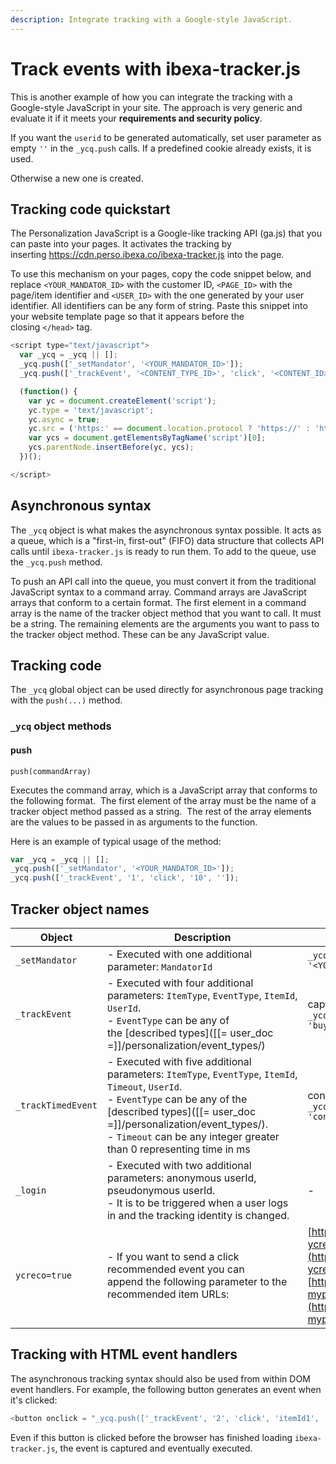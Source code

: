 ```yaml
---
description: Integrate tracking with a Google-style JavaScript.
---
```


# Track events with ibexa-tracker.js

This is another example of how you can integrate the tracking with a Google-style JavaScript in your site.
The approach is very generic and evaluate it if it meets your **requirements and security policy**.

If you want the `userid` to be generated automatically, set user parameter as empty `''` in the `_ycq.push` calls.
If a predefined cookie already exists, it is used. 

Otherwise a new one is created.

## Tracking code quickstart

The Personalization JavaScript is a Google-like tracking API (ga.js) that you can paste into your pages.
It activates the tracking by inserting <https://cdn.perso.ibexa.co/ibexa-tracker.js> into the page.

To use this mechanism on your pages, copy the code snippet below, and replace `<YOUR_MANDATOR_ID>` with the customer ID, `<PAGE_ID>` with the page/item identifier and `<USER_ID>` with the one generated by your user identifier.
All identifiers can be any form of string.
Paste this snippet into your website template page so that it appears before the closing `</head>` tag.

``` js
<script type="text/javascript">
  var _ycq = _ycq || [];
  _ycq.push(['_setMandator', '<YOUR_MANDATOR_ID>']);
  _ycq.push(['_trackEvent', '<CONTENT_TYPE_ID>', 'click', '<CONTENT_ID>', '<USER_ID>']);

  (function() {
    var yc = document.createElement('script');
    yc.type = 'text/javascript';
    yc.async = true;
    yc.src = ('https:' == document.location.protocol ? 'https://' : 'http://') + 'cdn.perso.ibexa.co/ibexa-tracker.js';
    var ycs = document.getElementsByTagName('script')[0];
    ycs.parentNode.insertBefore(yc, ycs);
  })();

</script>
```

## Asynchronous syntax

The `_ycq` object is what makes the asynchronous syntax possible.
It acts as a queue, which is a "first-in, first-out" (FIFO) data structure that collects API calls until `ibexa-tracker.js` is ready to run them.
To add to the queue, use the `_ycq.push` method.

To push an API call into the queue, you must convert it from the traditional JavaScript syntax to a command array.
Command arrays are JavaScript arrays that conform to a certain format.
The first element in a command array is the name of the tracker object method that you want to call.
It must be a string. The remaining elements are the arguments you want to pass to the tracker object method.
These can be any JavaScript value.

## Tracking code

The `_ycq` global object can be used directly for asynchronous page tracking with the `push(...)` method. 

### `_ycq` object methods

#### push

`push(commandArray)`

Executes the command array, which is a JavaScript array that conforms to the following format. 
The first element of the array must be the name of a tracker object method passed as a string. 
The rest of the array elements are the values to be passed in as arguments to the function. 

Here is an example of typical usage of the method:

``` js
var _ycq = _ycq || [];
_ycq.push(['_setMandator', '<YOUR_MANDATOR_ID>']);
_ycq.push(['_trackEvent', '1', 'click', '10', '']);
```

## Tracker object names

| Object          | Description   | Example |
| --------------- | ------------- | ------ |
| `_setMandator ` | - Executed with one additional parameter: `MandatorId` | `_ycq.push (['_setMandator' , '<YOUR_MANDATOR_ID>']);` |
| `_trackEvent` | - Executed with four additional parameters: `ItemType`, `EventType`, `ItemId`, `UserId`.<br /> - `EventType` can be any of the [described types]([[= user_doc =]]/personalization/event_types/) | capturing an event: `_ycq.push(['_trackEvent', '1', 'buy', '10', '']);` |
| `_trackTimedEvent` | - Executed with five additional parameters: `ItemType`, `EventType`, `ItemId`, `Timeout`, `UserId`.<br /> - `EventType` can be any of the [described types]([[= user_doc =]]/personalization/event_types/).<br /> - `Timeout` can be any integer greater than 0 representing time in ms | consume event sent after 20s: `_ycq.push(['_trackTimedEvent', '1', 'consume', '10', '20000', '']);` |
| `_login` | - Executed with two additional parameters: anonymous userId, pseudonymous userId.<br /> - It is to be triggered when a user logs in and the tracking identity is changed.<br /> | - |
| `ycreco=true` | - If you want to send a click recommended event you can append the following parameter to the recommended item URLs: | [https://mydomain.com/mypage.html?ycreco=true](https://mydomain.com/mypage.html?ycreco=true) or <br />[https://mydomain.com/mypage.html?myparameter=x&ycreco=true](https://mydomain.com/mypage.html?myparameter=x&ycreco=true) |

## Tracking with HTML event handlers

The asynchronous tracking syntax should also be used from within DOM event handlers.
For example, the following button generates an event when it's clicked:

``` js
<button onclick = "_ycq.push(['_trackEvent', '2', 'click', 'itemId1', ''])"/><button>
```

Even if this button is clicked before the browser has finished loading `ibexa-tracker.js`, the event is captured and eventually executed.
